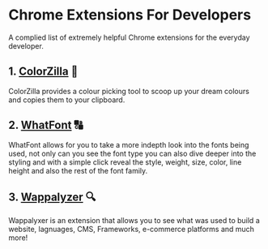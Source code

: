 # Chrome Extensions For Developers

A complied list of extremely helpful Chrome extensions for the everyday developer.

## 1. <a href="https://chrome.google.com/webstore/detail/colorzilla/bhlhnicpbhignbdhedgjhgdocnmhomnp" target="_blank">ColorZilla</a> 🎨

  ColorZilla provides a colour picking tool to scoop up your dream colours and copies them to your clipboard.
  
## 2. <a href="https://chrome.google.com/webstore/detail/whatfont/jabopobgcpjmedljpbcaablpmlmfcogm" target="_blank">WhatFont</a> 🔠

  WhatFont allows for you to take a more indepth look into the fonts being used, not only can you see the font type you can also dive deeper into the styling and with a simple click reveal the style, weight, size, color, line height and also the rest of the font family.

## 3. <a href="https://chrome.google.com/webstore/detail/wappalyzer-technology-pro/gppongmhjkpfnbhagpmjfkannfbllamg" target="_blank">Wappalyzer</a> 🔍

  Wappalyxer is an extension that allows you to see what was used to build a website, lagnuages, CMS, Frameworks, e-commerce platforms and much more! 
